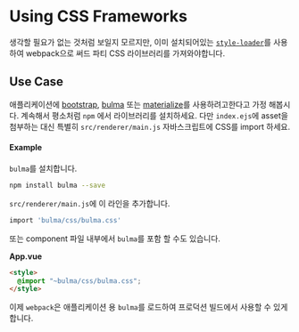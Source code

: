 # Using CSS Frameworks

생각할 필요가 없는 것처럼 보일지 모르지만, 이미 설치되어있는 [`style-loader`](https://github.com/webpack/style-loader)를 사용하여 webpack으로 써드 파티 CSS 라이브러리를 가져와야합니다.

## Use Case

애플리케이션에 [bootstrap](http://getbootstrap.com/), [bulma](http://bulma.io/) 또는 [materialize](http://materializecss.com/)를 사용하려고한다고 가정 해봅시다. 계속해서 평소처럼 `npm` 에서 라이브러리를 설치하세요. 다만 `index.ejs`에 asset을 첨부하는 대신 특별히 `src/renderer/main.js` 자바스크립트에 CSS를 import 하세요.

#### Example

`bulma`를 설치합니다.

```bash
npm install bulma --save
```

`src/renderer/main.js`에 이 라인을 추가합니다.

```bash
import 'bulma/css/bulma.css'
```

또는 component 파일 내부에서 `bulma`를 포함 할 수도 있습니다.

**App.vue**

```html
<style>
  @import "~bulma/css/bulma.css";
</style>
```

이제 `webpack`은 애플리케이션 용 `bulma`를 로드하여 프로덕션 빌드에서 사용할 수 있게 합니다.
